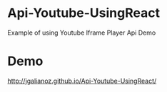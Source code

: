 # Api-Youtube-UsingReact
Example of using Youtube Iframe Player Api Demo

# Demo
 http://jgalianoz.github.io/Api-Youtube-UsingReact/

